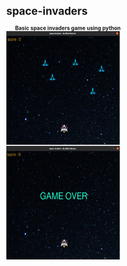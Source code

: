 # space-invaders
<strong>&nbsp;&nbsp;&nbsp;&nbsp;&nbsp;&nbsp; Basic space invaders game using python<strong>
<br>
<img src = "1.png" width = "300" height = "300" >
<img src = "gameover.png" width = "300" height = "300" >

